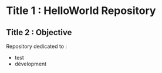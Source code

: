 Title 1 : HelloWorld Repository
==
Title 2 : Objective
-
Repository dedicated to :
* test
* dévelopment
